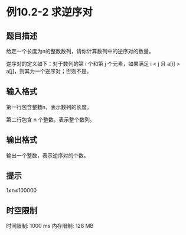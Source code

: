 # 例10.2-2 求逆序对

## 题目描述

给定一个长度为n的整数数列，请你计算数列中的逆序对的数量。

逆序对的定义如下：对于数列的第 i 个和第 j 个元素，如果满足 i < j 且 a[i] > a[j]，则其为一个逆序对；否则不是。

## 输入格式

第一行包含整数n，表示数列的长度。

第二行包含 n 个整数，表示整个数列。

## 输出格式

输出一个整数，表示逆序对的个数。

## 提示

1≤n≤100000

## 时空限制

时间限制: 1000 ms
内存限制: 128 MB
